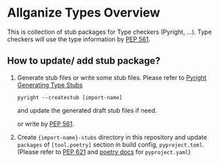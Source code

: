 # Allganize Types Overview

This is collection of stub packages for Type checkers (Pyright, ...).
Type checkers will use the type information by [PEP 561](https://peps.python.org/pep-0561/#type-checker-module-resolution-order).

## How to update/ add stub package?

1. Generate stub files or write some stub files. Please refer to [Pyright Generating Type Stubs](https://github.com/microsoft/pyright/blob/main/docs/type-stubs.md#generating-type-stubs)

   ```
   pyright --createstub [import-name]
   ```

   and update the generated draft stub files if need.

   or write by [PEP 561](https://peps.python.org/pep-0561/).

2. Create `{import-name}-stubs` directory in this repository and update `packages` of `[tool.poetry]` section in build config, `pyproject.toml`.
   (Please refer to [PEP 621](https://peps.python.org/pep-0621/) and [poetry docs](https://python-poetry.org/docs/) for `pyproject.yaml`)
